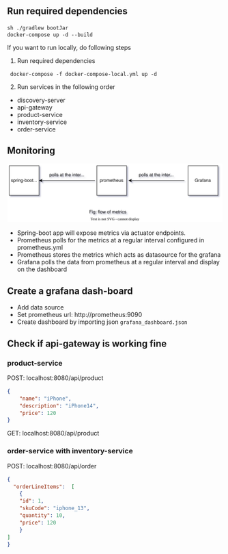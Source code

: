 ## Run required dependencies
```commandline
sh ./gradlew bootJar
docker-compose up -d --build
```

If you want to run locally, do following steps
1. Run required dependencies
```commandline
 docker-compose -f docker-compose-local.yml up -d
```
2. Run services in the following order
- discovery-server
- api-gateway
- product-service
- inventory-service
- order-service

## Monitoring

![](./static/images/grafana-monitor-diagram.drawio.svg)

- Spring-boot app will expose metrics via actuator endpoints.
- Prometheus polls for the metrics at a regular interval configured in prometheus.yml
- Prometheus stores the metrics which acts as datasource for the grafana
- Grafana polls the data from prometheus at a regular interval and display on the dashboard 

## Create a grafana dash-board
- Add data source
- Set prometheus url: http://prometheus:9090
- Create dashboard by importing json `grafana_dashboard.json`

## Check if api-gateway is working fine
### product-service
POST: localhost:8080/api/product
```json
{
    "name": "iPhone",
    "description": "iPhone14",
    "price": 120
}
```

GET: localhost:8080/api/product

### order-service with inventory-service

POST: localhost:8080/api/order
```json
{
  "orderLineItems":  [
    {
    "id": 1, 
    "skuCode": "iphone_13",
    "quantity": 10,
    "price": 120
    }
]
}
```